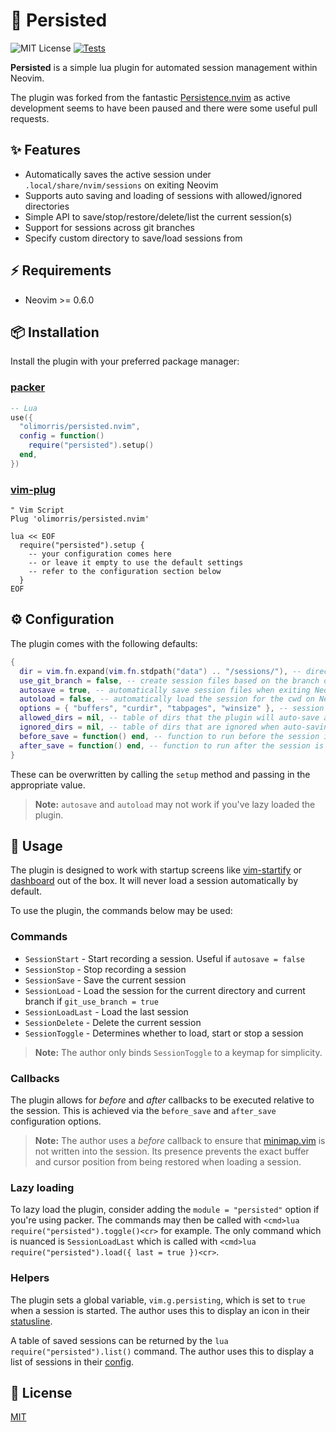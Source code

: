# 💾 Persisted

![MIT License](https://img.shields.io/github/license/olimorris/persisted.nvim) [![Tests](https://github.com/olimorris/persisted.nvim/actions/workflows/ci.yml/badge.svg?branch=main)](https://github.com/olimorris/persisted.nvim/actions/workflows/ci.yml)

**Persisted** is a simple lua plugin for automated session management within Neovim.

The plugin was forked from the fantastic [Persistence.nvim](https://github.com/folke/persistence.nvim) as active development seems to have been paused and there were some useful pull requests.

## ✨ Features

- Automatically saves the active session under `.local/share/nvim/sessions` on exiting Neovim
- Supports auto saving and loading of sessions with allowed/ignored directories
- Simple API to save/stop/restore/delete/list the current session(s)
- Support for sessions across git branches
- Specify custom directory to save/load sessions from

## ⚡️ Requirements

- Neovim >= 0.6.0

## 📦 Installation

Install the plugin with your preferred package manager:

### [packer](https://github.com/wbthomason/packer.nvim)

```lua
-- Lua
use({
  "olimorris/persisted.nvim",
  config = function()
    require("persisted").setup()
  end,
})
```

### [vim-plug](https://github.com/junegunn/vim-plug)

```vim
" Vim Script
Plug 'olimorris/persisted.nvim'

lua << EOF
  require("persisted").setup {
    -- your configuration comes here
    -- or leave it empty to use the default settings
    -- refer to the configuration section below
  }
EOF
```

## ⚙️ Configuration

The plugin comes with the following defaults:

```lua
{
  dir = vim.fn.expand(vim.fn.stdpath("data") .. "/sessions/"), -- directory where session files are saved
  use_git_branch = false, -- create session files based on the branch of the git enabled repository
  autosave = true, -- automatically save session files when exiting Neovim
  autoload = false, -- automatically load the session for the cwd on Neovim startup
  options = { "buffers", "curdir", "tabpages", "winsize" }, -- session options used for saving
  allowed_dirs = nil, -- table of dirs that the plugin will auto-save and auto-load from
  ignored_dirs = nil, -- table of dirs that are ignored when auto-saving and auto-loading
  before_save = function() end, -- function to run before the session is saved to disk
  after_save = function() end, -- function to run after the session is saved to disk
}
```

These can be overwritten by calling the `setup` method and passing in the appropriate value.

> **Note:** `autosave` and `autoload` may not work if you've lazy loaded the plugin.

## 🚀 Usage

The plugin is designed to work with startup screens like [vim-startify](https://github.com/mhinz/vim-startify) or [dashboard](https://github.com/glepnir/dashboard-nvim) out of the box. It will never load a session automatically by default.

To use the plugin, the commands below may be used:

### Commands

- `SessionStart` - Start recording a session. Useful if `autosave = false`
- `SessionStop` - Stop recording a session
- `SessionSave` - Save the current session
- `SessionLoad` - Load the session for the current directory and current branch if `git_use_branch = true`
- `SessionLoadLast` - Load the last session
- `SessionDelete` - Delete the current session
- `SessionToggle` - Determines whether to load, start or stop a session

> **Note:** The author only binds `SessionToggle` to a keymap for simplicity.

### Callbacks

The plugin allows for _before_ and _after_ callbacks to be executed relative to the session. This is achieved via the `before_save` and `after_save` configuration options.

> **Note:** The author uses a _before_ callback to ensure that [minimap.vim](https://github.com/wfxr/minimap.vim) is not written into the session. Its presence prevents the exact buffer and cursor position from being restored when loading a session.

### Lazy loading

To lazy load the plugin, consider adding the `module = "persisted"` option if you're using packer. The commands may then be called with `<cmd>lua require("persisted").toggle()<cr>` for example. The only command which is nuanced is `SessionLoadLast` which is called with `<cmd>lua require("persisted").load({ last = true })<cr>`.

### Helpers

The plugin sets a global variable, `vim.g.persisting`, which is set to `true` when a session is started. The author uses this to display an icon in their [statusline](https://github.com/olimorris/dotfiles/blob/0cdaee183c64f872778952f90f62b9366851101c/.config/nvim/lua/Oli/plugins/statusline.lua#L257).

A table of saved sessions can be returned by the `lua require("persisted").list()` command. The author uses this to display a list of sessions in their [config](https://github.com/olimorris/dotfiles/blob/9e06f00a878710aefc8c28904d2322ea46e3eaea/.config/nvim/lua/Oli/core/functions.lua#L3).

## :page_with_curl: License

[MIT](https://github.com/olimorris/persisted.nvim/blob/main/LICENSE)
